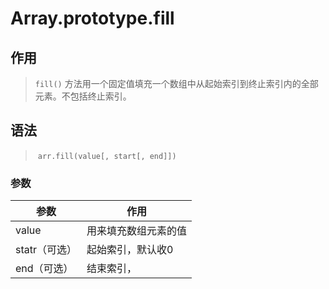 #	Array.prototype.fill

##	作用

> `fill()` 方法用一个固定值填充一个数组中从起始索引到终止索引内的全部元素。不包括终止索引。

##	语法

> ​	`arr.fill(value[, start[, end]])`

###		参数

| 参数          | 作用                 |
| ------------- | -------------------- |
| value         | 用来填充数组元素的值 |
| statr（可选） | 起始索引，默认收0    |
| end（可选）   | 结束索引，           |


